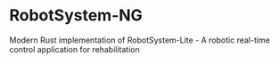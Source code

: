# RobotSystem-NG
Modern Rust implementation of RobotSystem-Lite - A robotic real-time control application for rehabilitation
